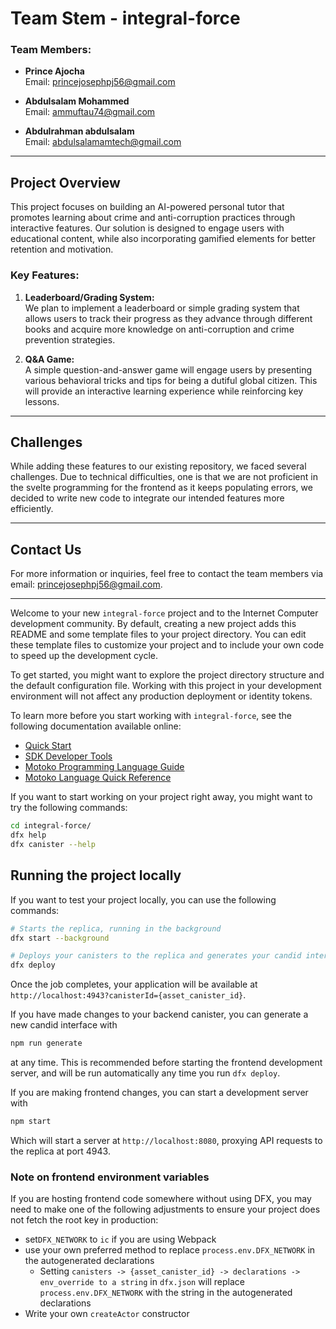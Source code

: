 # Team Stem - integral-force

### Team Members:
- **Prince Ajocha**  
  Email: princejosephpj56@gmail.com
  
- **Abdulsalam Mohammed**  
  Email: ammuftau74@gmail.com
  
- **Abdulrahman abdulsalam**  
  Email: abdulsalamamtech@gmail.com

---

## Project Overview

This project focuses on building an AI-powered personal tutor that promotes learning about crime and anti-corruption practices through interactive features. Our solution is designed to engage users with educational content, while also incorporating gamified elements for better retention and motivation.

### Key Features:
1. **Leaderboard/Grading System:**  
   We plan to implement a leaderboard or simple grading system that allows users to track their progress as they advance through different books and acquire more knowledge on anti-corruption and crime prevention strategies.
   
2. **Q&A Game:**  
   A simple question-and-answer game will engage users by presenting various behavioral tricks and tips for being a dutiful global citizen. This will provide an interactive learning experience while reinforcing key lessons.

---

## Challenges

While adding these features to our existing repository, we faced several challenges. Due to technical difficulties, one is that we are not proficient in the svelte programming for the frontend as it keeps populating errors, we decided to write new code to integrate our intended features more efficiently.

---

## Contact Us

For more information or inquiries, feel free to contact the team members via email: princejosephpj56@gmail.com.

--- 



Welcome to your new `integral-force` project and to the Internet Computer development community. By default, creating a new project adds this README and some template files to your project directory. You can edit these template files to customize your project and to include your own code to speed up the development cycle.

To get started, you might want to explore the project directory structure and the default configuration file. Working with this project in your development environment will not affect any production deployment or identity tokens.

To learn more before you start working with `integral-force`, see the following documentation available online:

- [Quick Start](https://internetcomputer.org/docs/current/developer-docs/setup/deploy-locally)
- [SDK Developer Tools](https://internetcomputer.org/docs/current/developer-docs/setup/install)
- [Motoko Programming Language Guide](https://internetcomputer.org/docs/current/motoko/main/motoko)
- [Motoko Language Quick Reference](https://internetcomputer.org/docs/current/motoko/main/language-manual)

If you want to start working on your project right away, you might want to try the following commands:

```bash
cd integral-force/
dfx help
dfx canister --help
```

## Running the project locally

If you want to test your project locally, you can use the following commands:

```bash
# Starts the replica, running in the background
dfx start --background

# Deploys your canisters to the replica and generates your candid interface
dfx deploy
```

Once the job completes, your application will be available at `http://localhost:4943?canisterId={asset_canister_id}`.

If you have made changes to your backend canister, you can generate a new candid interface with

```bash
npm run generate
```

at any time. This is recommended before starting the frontend development server, and will be run automatically any time you run `dfx deploy`.

If you are making frontend changes, you can start a development server with

```bash
npm start
```

Which will start a server at `http://localhost:8080`, proxying API requests to the replica at port 4943.

### Note on frontend environment variables

If you are hosting frontend code somewhere without using DFX, you may need to make one of the following adjustments to ensure your project does not fetch the root key in production:

- set`DFX_NETWORK` to `ic` if you are using Webpack
- use your own preferred method to replace `process.env.DFX_NETWORK` in the autogenerated declarations
  - Setting `canisters -> {asset_canister_id} -> declarations -> env_override to a string` in `dfx.json` will replace `process.env.DFX_NETWORK` with the string in the autogenerated declarations
- Write your own `createActor` constructor
